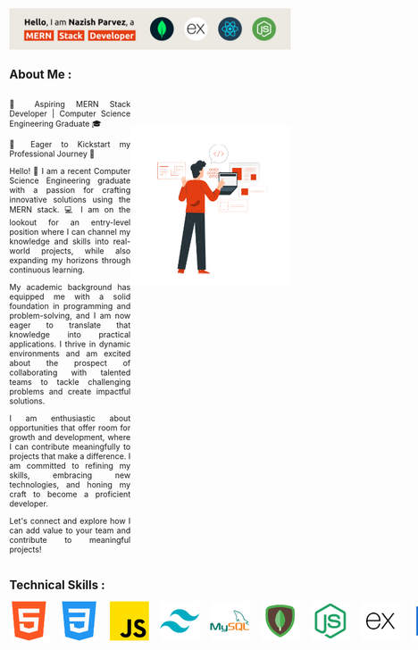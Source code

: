 <body>

<div>
    <img src="./assets/banner.svg" alt="Banner">
</div>

<div>
    <h2>About Me : </h1>

<div style="display: flex;">
<div style="width: 60%; text-align: justify;">
<p>🚀 Aspiring MERN Stack Developer | Computer Science Engineering Graduate 🎓

🌟 Eager to Kickstart my Professional Journey 🌟

Hello! 👋 I am a recent Computer Science Engineering graduate with a passion for crafting innovative solutions using the MERN stack. 💻 I am on the lookout for an entry-level position where I can channel my knowledge and skills into real-world projects, while also expanding my horizons through continuous learning.

My academic background has equipped me with a solid foundation in programming and problem-solving, and I am now eager to translate that knowledge into practical applications. I thrive in dynamic environments and am excited about the prospect of collaborating with talented teams to tackle challenging problems and create impactful solutions.

I am enthusiastic about opportunities that offer room for growth and development, where I can contribute meaningfully to projects that make a difference. I am committed to refining my skills, embracing new technologies, and honing my craft to become a proficient developer.

Let's connect and explore how I can add value to your team and contribute to meaningful projects!</p>

</div>

<div style="width: 400px; height: 400px; margin-top: 60px">
    <img src="./assets/coder.png" alt="Coder">
</div>
</div>
</div>

<div>
    <h2>Technical Skills : </h2>


<div style="width: 100px;">
<div style="display: flex; gap: 20px; ">
 <img src="./assets/1.png" alt="Banner" style="width:70px; height:70px;">
 <img src="./assets/2.png" alt="Banner" style="width:70px; height:70px;">
 <img src="./assets/3.png" alt="Banner" style="width:70px; height:70px;">
 <img src="./assets/4.png" alt="" style="width:70px; height:70px;">
 <img src="./assets/5.png" alt="" style="width:70px; height:70px;">
 <img src="./assets/6.png" alt="" style="width:70px; height:70px;">
 <img src="./assets/7.png" alt="" style="width:70px; height:70px;">
 <img src="./assets/8.png" alt="" style="width:70px; height:70px;">
 <img src="./assets/9.png" alt="" style="width:70px; height:70px;">
 <img src="./assets/10.png" alt="" style="width:70px; height:70px;">
 <img src="./assets/11.png" alt="" style="width:70px; height:70px;">
 <img src="./assets/12.png" alt="" style="width:70px; height:70px;">
 <img src="./assets/13.png" alt="" style="width:70px; height:70px;">
 <img src="./assets/14.png" alt="" style="width:70px; height:70px;">
 <img src="./assets/15.png" alt="" style="width:70px; height:70px;">
 <img src="./assets/16.png" alt="" style="width:70px; height:70px;">
 <img src="./assets/17.png" alt="" style="width:70px; height:70px;">
</div>
</div>
</div>

</body>
